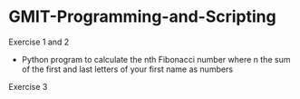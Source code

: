 # GMIT-Programming-and-Scripting
Exercise 1 and 2
  - Python program to calculate the nth Fibonacci number where n the sum of the first and last letters of your first name as numbers

Exercise 3
  
